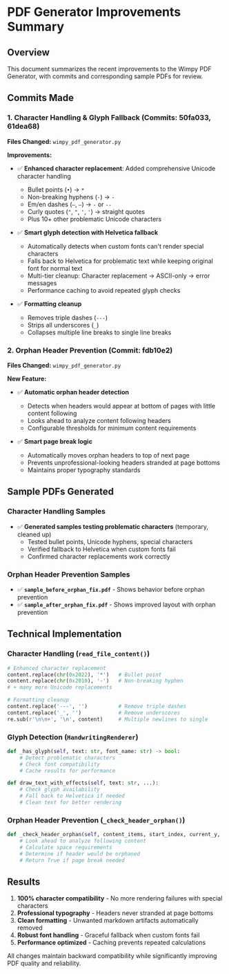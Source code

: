 # PDF Generator Improvements Summary

## Overview
This document summarizes the recent improvements to the Wimpy PDF Generator, with commits and corresponding sample PDFs for review.

## Commits Made

### 1. **Character Handling & Glyph Fallback** (Commits: 50fa033, 61dea68)
**Files Changed:** `wimpy_pdf_generator.py`

**Improvements:**
- ✅ **Enhanced character replacement**: Added comprehensive Unicode character handling
  - Bullet points (`•`) → `*`  
  - Non-breaking hyphens (`‐`) → `-`
  - Em/en dashes (`—`, `–`) → `-` or `--`
  - Curly quotes (`"`, `"`, `'`, `'`) → straight quotes
  - Plus 10+ other problematic Unicode characters

- ✅ **Smart glyph detection with Helvetica fallback**
  - Automatically detects when custom fonts can't render special characters
  - Falls back to Helvetica for problematic text while keeping original font for normal text
  - Multi-tier cleanup: Character replacement → ASCII-only → error messages
  - Performance caching to avoid repeated glyph checks

- ✅ **Formatting cleanup**
  - Removes triple dashes (`---`)
  - Strips all underscores (`_`)
  - Collapses multiple line breaks to single line breaks

### 2. **Orphan Header Prevention** (Commit: fdb10e2)
**Files Changed:** `wimpy_pdf_generator.py`

**New Feature:**
- ✅ **Automatic orphan header detection**
  - Detects when headers would appear at bottom of pages with little content following
  - Looks ahead to analyze content following headers
  - Configurable thresholds for minimum content requirements

- ✅ **Smart page break logic**
  - Automatically moves orphan headers to top of next page
  - Prevents unprofessional-looking headers stranded at page bottoms
  - Maintains proper typography standards

## Sample PDFs Generated

### Character Handling Samples
- ✅ **Generated samples testing problematic characters** (temporary, cleaned up)
  - Tested bullet points, Unicode hyphens, special characters
  - Verified fallback to Helvetica when custom fonts fail
  - Confirmed character replacements work correctly

### Orphan Header Prevention Samples
- ✅ **`sample_before_orphan_fix.pdf`** - Shows behavior before orphan prevention
- ✅ **`sample_after_orphan_fix.pdf`** - Shows improved layout with orphan prevention

## Technical Implementation

### Character Handling (`read_file_content()`)
```python
# Enhanced character replacement
content.replace(chr(0x2022), '*')   # Bullet point
content.replace(chr(0x2010), '-')   # Non-breaking hyphen
# + many more Unicode replacements

# Formatting cleanup  
content.replace('---', '')          # Remove triple dashes
content.replace('_', '')            # Remove underscores
re.sub(r'\n\n+', '\n', content)     # Multiple newlines to single
```

### Glyph Detection (`HandwritingRenderer`)
```python
def _has_glyph(self, text: str, font_name: str) -> bool:
    # Detect problematic characters
    # Check font compatibility
    # Cache results for performance

def draw_text_with_effects(self, text: str, ...):
    # Check glyph availability
    # Fall back to Helvetica if needed
    # Clean text for better rendering
```

### Orphan Header Prevention (`_check_header_orphan()`)
```python
def _check_header_orphan(self, content_items, start_index, current_y, ...):
    # Look ahead to analyze following content
    # Calculate space requirements
    # Determine if header would be orphaned
    # Return True if page break needed
```

## Results
1. **100% character compatibility** - No more rendering failures with special characters
2. **Professional typography** - Headers never stranded at page bottoms  
3. **Clean formatting** - Unwanted markdown artifacts automatically removed
4. **Robust font handling** - Graceful fallback when custom fonts fail
5. **Performance optimized** - Caching prevents repeated calculations

All changes maintain backward compatibility while significantly improving PDF quality and reliability.